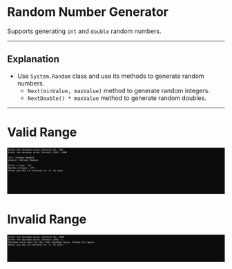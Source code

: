# Random Number Generator

Supports generating `int` and `double` random numbers.

---

## Explanation
- Use `System.Random` class and use its methods to generate random numbers.
  - `Next(minValue, maxValue)` method to generate random integers.
  - `NextDouble() * maxValue` method to generate random doubles.
  
---

# Valid Range
![RNG](../_assets/RNG_Valid.png)

# Invalid Range
![RNG](../_assets/RNG_Invalid.png)